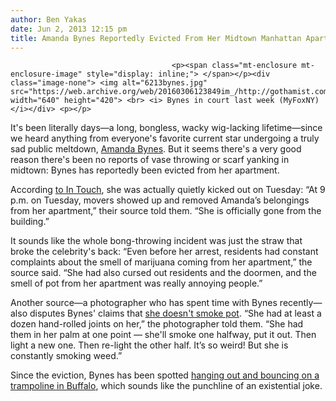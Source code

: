 ```yaml
---
author: Ben Yakas
date: Jun 2, 2013 12:15 pm
title: Amanda Bynes Reportedly Evicted From Her Midtown Manhattan Apartment
---
```


	
										<p><span class="mt-enclosure mt-enclosure-image" style="display: inline;"> </span></p><div class="image-none"> <img alt="6213bynes.jpg" src="https://web.archive.org/web/20160306123849im_/http://gothamist.com/attachments/byakas/6213bynes.jpg" width="640" height="420"> <br> <i> Bynes in court last week (MyFoxNY)</i></div> <p></p>

<p>It&apos;s been literally days&#x2014;a long, bongless, wacky wig-lacking lifetime&#x2014;since we heard anything from everyone&apos;s favorite current star undergoing a truly sad public meltdown, <a href="https://web.archive.org/web/20160306123849/http://gothamist.com/tags/amandabynes">Amanda Bynes</a>. But it seems there&apos;s a very good reason there&apos;s been no reports of vase throwing or scarf yanking in midtown: Bynes has reportedly been evicted from her apartment. </p>

<p>According <a href="https://web.archive.org/web/20160306123849/http://www.intouchweekly.com/stars/news/exclusive-amanda-bynes-kicked-out-nyc-apartment-evicted-drugs-marijuana-arrested-homeless">to In Touch</a>, she was actually quietly kicked out on Tuesday: &#x201C;At 9 p.m. on Tuesday, movers showed up and removed Amanda&#x2019;s belongings from her apartment,&#x201D; their source told them. &#x201C;She is officially gone from the building.&#x201D; </p>

<p>It sounds like the whole bong-throwing incident was just the straw that broke the celebrity&apos;s back: &#x201C;Even before her arrest, residents had constant complaints about the smell of marijuana coming from her apartment,&#x201D; the source said. &#x201C;She had also cursed out residents and the doormen, and the smell of pot from her apartment was really annoying people.&#x201D;</p>

<p>Another source&#x2014;a photographer who has spent time with Bynes recently&#x2014;also disputes Bynes&apos; claims that <a href="https://web.archive.org/web/20160306123849/http://gothamist.com/2013/05/25/_view_more_videos_at.php#photo-1">she doesn&apos;t smoke pot</a>. &#x201C;She had at least a dozen hand-rolled joints on her,&#x201D; the photographer told them. &#x201C;She had them in her palm at one point &#x2014; she&apos;ll smoke one halfway, put it out. Then light a new one. Then re-light the other half. It&#x2019;s so weird! But she is constantly smoking weed.&#x201D;</p>

<p>Since the eviction, Bynes has been spotted <a href="https://web.archive.org/web/20160306123849/http://www.intouchweekly.com/stars/news/amanda-bynes-skyzone-rep-confirms-visit">hanging out and bouncing on a trampoline in Buffalo</a>, which sounds like the punchline of an existential joke.</p>					
										
									
				